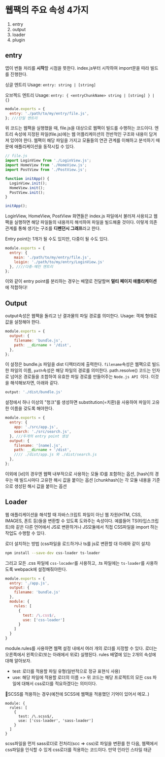 # 웹팩의 주요 속성 4가지

1. entry
2. output
3. loader
4. plugin


## entry
앱이 번들 처리를 **시작**할 시점을 뜻한다. index.js부터 시작하여 import문을 따라 빌드를 진행한다.

싱글 엔트리 Usage: `entry: string | [string]`

오브젝드 엔트리 Usage: `entry: { <entryChunkName> string | [string] } | {}`

```javascript
module.exports = {
  entry: './path/to/my/entry/file.js',
}; ///단일 엔트리

```


위 코드는 웹팩을 실행했을 때, file.js을 대상으로 웹팩이 빌드를 수행하는 코드이다. 
엔트리 속성에 지정된 파일(file.js)에는 웹 어플리케이션의 전반적인 구조와 내용이 담겨져 있어야 한다. 웹팩이 해당 파일을 가지고 모듈들의 연관 관계를 이해하고 분석하기 때문에 애플리케이션을 동작시킬 수 있다.

```javascript
// file.js
import LoginView from './LoginView.js';
import HomeView from './HomeView.js';
import PostView from './PostView.js';

function initApp() {
  LoginView.init();
  HomeView.init();
  PostView.init();
}

initApp();
```


LoginView, HomeView, PostView 화면들은 index.js 파일에서 불러져 사용되고 웹팩을 실행하면 해당 파일들의 내용까지 해석하여 파일을 빌드해줄 것이다.
이렇게 의존 관계를 통해 생기는 구조를 **디펜던시 그래프**라고 한다. 

Entry point는 1개가 될 수도 있지만, 다중이 될 수도 있다.


```javascript
module.exports = {
  entry: {
    main: './path/to/my/entry/file.js',
    loigin: './path/to/my/entry/LoginView.js'
  }, ////다중-메인 엔트리 
};
```

이와 같이 entry point를 분리하는 경우는 배열로 전달할며 **멀티 페이지 애플리케이션**에 적합하다!


## Output

output속성은 웹팩을 돌리고 난 결과물의 파일 경로를 의미한다.
Usage: 객체 형태로 값을 설정해야 한다. 

```javascript
module.exports = {
  output: {
    filename: 'bundle.js',
    path: __dirname + '/dist',
  },
};
```

이 설정은 bundle.js 파일을 dist 디렉터리에 출력한다.
`filename`속성은 웹팩으로 빌드한 파일의 이름, `path`속성은 해당 파일의 경로를 의미한다. 
path.resolve() 코드는 인자로 넘어온 경로들을 조합하여 유효한 파일 경로를 만들어주는 `Node.js API `이다.  이것을 해석해보자면, 아래와 같다.
```javascript
output: './dist/bundle.js'
```


설정에서 하나 이상의 "청크"를 생성하면 substitution(=치환)을 사용하여 파일이 고유한 이름을 갖도록 해야한다.


```javascript
module.exports = {
  entry: {
    app: './src/app.js',
    search: './src/search.js',
  }, ///두개의 entry point 생성 
  output: {
    filename: '[name].js',
    path: __dirname + '/dist',
    //// ./dist/app.js 와 ./dist/search.js 
  },
};
```

이외에 [id]의 경우엔 웹팩 내부적으로 사용하는 모듈 ID를 포함하는 옵션,
[hash]의 경우는 매 빌드시마다 고유한 해시 값을 붙이는 옵션
[chunkhash]는 각 모듈 내용을 기준으로 생성된 해시 값을 붙이는 옵션



## Loader

웹 애플리케이션을 해석할 때 자바스크립트 파일이 아닌 웹 자원(HTM, CSS, IMAGES, 폰트 등)들을 변환할 수 있도록 도와주는 속성이다. 
예를들어 TS(타입스크립트)와 같은 다른 언어에서 JS로 변환하거나 JS모듈에서 직접 CSS파일을 import 하는 작업도 수행할 수 있다. 

로더 설치하는 방법 (css파일을 로드하거나 ts를 js로 변환할 대 아래와 같이 설치)

```bash
npm install --save-dev css-loader ts-loader
```

그리고 모든 .css 파일에 `css-locader`를 사용하고, .ts 파일에는 `ts-loader`를 사용하도록 webpack에 설정해줘야한다.

``` javascript
module.exports = {
  entry: './app.js',
  output: {
    filename: 'bundle.js'
  },
  module: {
    rules: [
      {
        test: /\.css$/,
        use: ['css-loader']
      }
    ]
  }
}
```

module.rules를 사용하면 웹팩 설정 내에서 여러 개의 로더를 지정할 수 있다. 
로더는 오른쪽에서 왼쪽으로(또는 아래에서 위로) 실행된다. 
rules 배열에 있는 2개의 속성에 대해 알아보자.
- test: 로더를 적용할 파일 유형(일반적으로 정규 표현식 사용)
- use: 해당 파일에 적용할 로더의 이름 
=> 위 코드는 해당 프로젝트의 모든 css 파일에 대해서 css로더를 적요하겠다는 의미이다.

📌SCSS를 적용하는 경우(예전에 SCSS에 웹팩을 적용했던 기억이 있어서 메모..)

```
module: {
  rules: [
    {
      test: /\.scss$/,
      use: ['css-loader', 'sass-loader']
    }
  ]
}
```

scss파일을 먼저 sass로더로 전처리(scc => css)로 파일을 변환를 한 다음, 웹팩에서 css파일을 인식할 수 있게 css로더를 적용하는 코드이다. 
만약 인라인 스타일 태귿
